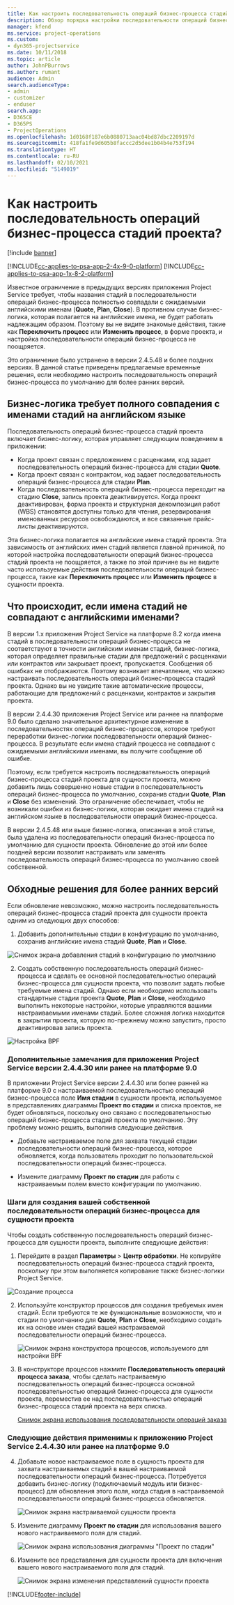 ```yaml
---
title: Как настроить последовательность операций бизнес-процесса стадий проекта?
description: Обзор порядка настройки последовательности операций бизнес-процесса стадий проекта.
manager: kfend
ms.service: project-operations
ms.custom:
- dyn365-projectservice
ms.date: 10/11/2018
ms.topic: article
author: JohnPBurrows
ms.author: rumant
audience: Admin
search.audienceType:
- admin
- customizer
- enduser
search.app:
- D365CE
- D365PS
- ProjectOperations
ms.openlocfilehash: 1d0168f187e6b0880713aac04bd87dbc2209197d
ms.sourcegitcommit: 418fa1fe9d605b8faccc2d5dee1b04b4e753f194
ms.translationtype: HT
ms.contentlocale: ru-RU
ms.lasthandoff: 02/10/2021
ms.locfileid: "5149019"
---
```

# <a name="how-do-i-customize-the-project-stages-business-process-flow"></a>Как настроить последовательность операций бизнес-процесса стадий проекта?

[!include [banner](../includes/psa-now-project-operations.md)]

[!INCLUDE[cc-applies-to-psa-app-2-4x-9-0-platform](../includes/cc-applies-to-psa-app-2-4x-9-0-platform.md)]
[!INCLUDE[cc-applies-to-psa-app-1x-8-2-platform](../includes/cc-applies-to-psa-app-1x-8-2-platform.md)]

Известное ограничение в предыдущих версиях приложения Project Service требует, чтобы названия стадий в последовательности операций бизнес-процесса полностью совпадали с ожидаемыми английскими именам (**Quote**, **Plan**, **Close**). В противном случае бизнес-логика, которая полагается на английские имена, не будет работать надлежащим образом. Поэтому вы не видите знакомые действия, такие как **Переключить процесс** или **Изменить процесс**, в форме проекта, и настройка последовательности операций бизнес-процесса не поощряется. 

Это ограничение было устранено в версии 2.4.5.48 и более поздних версиях. В данной статье приведены предлагаемые временные решения, если необходимо настроить последовательность операций бизнес-процесса по умолчанию для более ранних версий.  

## <a name="business-logic-requires-an-exact-match-with-english-stage-names"></a>Бизнес-логика требует полного совпадения с именами стадий на английском языке

Последовательность операций бизнес-процесса стадий проекта включает бизнес-логику, которая управляет следующим поведением в приложении:
- Когда проект связан с предложением с расценками, код задает последовательность операций бизнес-процесса для стадии **Quote**.
- Когда проект связан с контрактом, код задает последовательность операций бизнес-процесса для стадии **Plan**.
- Когда последовательность операций бизнес-процесса переходит на стадию **Close**, запись проекта деактивируется. Когда проект деактивирован, форма проекта и структурная декомпозиция работ (WBS) становятся доступны только для чтения, резервирования именованных ресурсов освобождаются, и все связанные прайс-листы деактивируются.

Эта бизнес-логика полагается на английские имена стадий проекта. Эта зависимость от английских имен стадий является главной причиной, по которой настройка последовательности операций бизнес-процесса стадий проекта не поощряется, а также по этой причине вы не видите часто используемые действия последовательности операций бизнес-процесса, такие как **Переключить процесс** или **Изменить процесс** в сущности проекта.

## <a name="what-happens-if-the-stage-names-dont-match-the-english-names"></a>Что происходит, если имена стадий не совпадают с английскими именами?

В версии 1.x приложения Project Service на платформе 8.2 когда имена стадий в последовательности операций бизнес-процесса не соответствуют в точности английским именам стадий, бизнес-логика, которая определяет правильные стадии для предложений с расценками или контрактов или закрывает проект, пропускается. Сообщения об ошибках не отображаются. Поэтому возникает впечатление, что можно настраивать последовательность операций бизнес-процесса стадий проекта. Однако вы не увидите такие автоматические процессы, работающие для предложений с расценками, контрактов и закрытия проекта.

В версии 2.4.4.30 приложения Project Service или раннее на платформе 9.0 было сделано значительное архитектурное изменение в последовательностях операций бизнес-процессов, которое требуют переработки бизнес-логики последовательности операций бизнес-процесса. В результате если имена стадий процесса не совпадают с ожидаемыми английскими именами, вы получите сообщение об ошибке. 

Поэтому, если требуется настроить последовательность операций бизнес-процесса стадий проекта для сущности проекта, можно добавить лишь совершенно новые стадии в последовательность операций бизнес-процесса по умолчанию, сохранив стадии **Quote**, **Plan** и **Close** без изменений. Это ограничение обеспечивает, чтобы не возникали ошибки из бизнес-логики, которая ожидает имена стадий на английском языке в последовательности операций бизнес-процесса.

В версии 2.4.5.48 или выше бизнес-логика, описанная в этой статье, была удалена из последовательности операций бизнес-процесса по умолчанию для сущности проекта. Обновление до этой или более поздней версии позволит настраивать или заменять последовательность операций бизнес-процесса по умолчанию своей собственной. 

## <a name="workarounds-for-earlier-versions"></a>Обходные решения для более ранних версий

Если обновление невозможно, можно настроить последовательность операций бизнес-процесса стадий проекта для сущности проекта одним из следующих двух способов:

1. Добавить дополнительные стадии в конфигурацию по умолчанию, сохранив английские имена стадий **Quote**, **Plan** и **Close**.


![Снимок экрана добавления стадий в конфигурацию по умолчанию](media/FAQ-Customize-BPF-1.png)
 
2. Создать собственную последовательность операций бизнес-процесса и сделать ее основной последовательностью операций бизнес-процесса для сущности проекта, что позволит задать любые требуемые имена стадий. Однако если необходимо использовать стандартные стадии проекта **Quote**, **Plan** и **Close**, необходимо выполнить некоторые настройки, которые управляются вашими настраиваемыми именами стадий. Более сложная логика находится в закрытии проекта, которую по-прежнему можно запустить, просто деактивировав запись проекта.

![Настройка BPF](media/FAQ-Customize-BPF-2.png)

### <a name="additional-considerations-for-project-service-app-version-24430-or-earlier-on-platform-90"></a>Дополнительные замечания для приложения Project Service версии 2.4.4.30 или ранее на платформе 9.0

В приложении Project Service версии 2.4.4.30 или более ранней на платформе 9.0 с настраиваемой последовательностью операций бизнес-процесса поле **Имя стадии** в сущности проекта, используемое в представлениях диаграммы **Проект по стадии** и списка проектов, не будет обновляться, поскольку оно связано с последовательностью операций бизнес-процесса стадий проекта по умолчанию. Эту проблему можно решить, выполнив следующие действия.

- Добавьте настраиваемое поле для захвата текущей стадии последовательности операций бизнес-процесса, которое обновляется, когда пользователь проходит по пользовательской последовательности операций бизнес-процесса.

- Измените диаграмму **Проект по стадии** для работы с настраиваемым полем вместо конфигурации по умолчанию.

### <a name="steps-to-create-your-own-business-process-flow-for-the-project-entity"></a>Шаги для создания вашей собственной последовательности операций бизнес-процесса для сущности проекта

Чтобы создать собственную последовательность операций бизнес-процесса для сущности проекта, выполните следующие действия:

1. Перейдите в раздел **Параметры** > **Центр обработки**. Не копируйте последовательность операций бизнес-процесса стадий проекта, поскольку при этом выполняется копирование также бизнес-логики Project Service.

  ![Создание процесса](media/FAQ-Customize-BPF-3.png)

2. Используйте конструктор процессов для создания требуемых имен стадий. Если требуются те же функциональные возможности, что и стадии по умолчанию для **Quote**, **Plan** и **Close**, необходимо создать их на основе имен стадий вашей настраиваемой последовательности операций бизнес-процесса.

   ![Снимок экрана конструктора процессов, используемого для настройки BPF](media/FAQ-Customize-BPF-4.png) 

3. В конструкторе процессов нажмите **Последовательность операций процесса заказа**, чтобы сделать настраиваемую последовательность операций бизнес-процесса основной последовательностью операций бизнес-процесса для сущности проекта, переместив ее над последовательностью операций бизнес-процесса стадий проекта на верх списка.


   [Снимок экрана использования последовательности операций заказа](media/FAQ-Customize-BPF-5-720.png)

### <a name="the-following-steps-apply-to-project-service-app-24430-or-earlier-on-the-90-platform"></a>Следующие действия применимы к приложению Project Service 2.4.4.30 или ранее на платформе 9.0

4. Добавьте новое настраиваемое поле в сущность проекта для захвата настраиваемых стадий в вашей настраиваемой последовательности операций бизнес-процесса. Потребуется добавить бизнес-логику (подключаемый модуль или бизнес-процесс) для обновления этого поля, когда стадия в настраиваемой последовательности операций бизнес-процесса обновляется.

   ![Снимок экрана настраиваемой сущности проекта](media/FAQ-Customize-BPF-6-720.png)

5. Измените диаграмму **Проект по стадии** для использования вашего нового настраиваемого поля для стадий.

   ![Снимок экрана использования диаграммы "Проект по стадии"](media/FAQ-Customize-BPF-7-720.png)

6. Измените все представления для сущности проекта для включения вашего нового настраиваемого поля для стадий.

   ![Снимок экрана изменения представлений сущности проекта](media/FAQ-Customize-BPF-8-720.png)



[!INCLUDE[footer-include](../includes/footer-banner.md)]